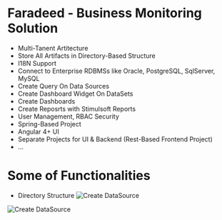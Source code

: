 # Faradeed - Business Monitoring Solution

  - Multi-Tanent Artitecture
  - Store All Artifacts in Directory-Based Structure
  - I18N Support
  - Connect to Enterprise RDBMSs like Oracle, PostgreSQL, SqlServer, MySQL
  - Create Query On Data Sources
  - Create Dashboard Widget On DataSets
  - Create Dashboards 
  - Create Reposrts with Stimulsoft Reports
  - User Management, RBAC Security 
  - Spring-Based Project 
  - Angular 4+ UI
  - Separate Projects for UI & Backend (Rest-Based Frontend Project)
  - ...
  
  
# Some of Functionalities
- Directory Structure
![Create DataSource](https://raw.githubusercontent.com/username/projectname/branch/path/to/img.png)

![Create DataSource](https://raw.githubusercontent.com/username/projectname/branch/path/to/img.png)
